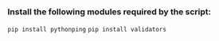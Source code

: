 ### Install the following modules required by the script:

`` pip install pythonping ``
`` pip install validators ``
